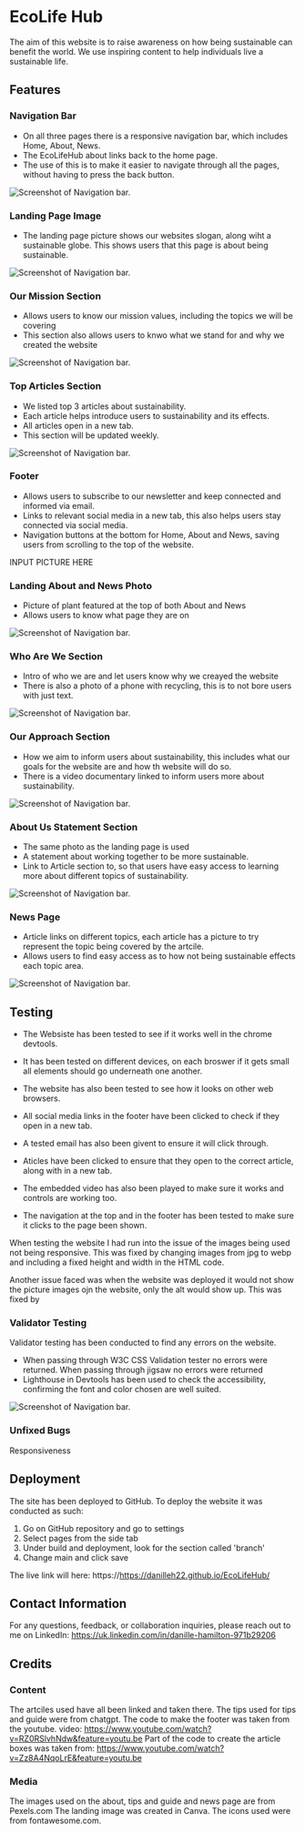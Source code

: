# EcoLife Hub
The aim of this website is to raise awareness on how being sustainable can benefit the world. We use inspiring content to help individuals live a sustainable life.

## Features

### Navigation Bar 

* On all three pages there is a responsive navigation bar, which includes Home, About, News.
* The EcoLifeHub about links back to the home page.
* The use of this is to make it easier to navigate through all the pages, without having to press the back button.

![Screenshot of Navigation bar.](/assets/image/readme-images/Navigation-bar.png)

### Landing Page Image

* The landing page picture shows our websites slogan, along wiht a sustainable globe. This shows users that this page is about being sustainable.

![Screenshot of Navigation bar.](/assets/image/readme-images/head-photo.png)

### Our Mission Section

* Allows users to know our mission values, including the topics we will be covering
* This section also allows users to knwo what we stand for and why we created the website

![Screenshot of Navigation bar.](/assets/image/readme-images/our-mission.png)

### Top Articles Section

* We listed top 3 articles about sustainability.
* Each article helps introduce users to sustainability and its effects.
* All articles open in a new tab.
* This section will be updated weekly.

![Screenshot of Navigation bar.](/assets/image/readme-images/top-articles.png)

### Footer 

* Allows users to subscribe to our newsletter and keep connected and informed via email.
* Links to relevant social media in a new tab, this also helps users stay connected via social media.
* Navigation buttons at the bottom for Home, About and News, saving users from scrolling to the top of the website.

INPUT PICTURE HERE

### Landing About and News Photo

* Picture of plant featured at the top of both About and News 
* Allows users to know what page they are on

![Screenshot of Navigation bar.](/assets/image/readme-images/head-photo.png)

### Who Are We Section 

* Intro of who we are and let users know why we creayed the website
* There is also a photo of a phone with recycling, this is to not bore users with just text.

![Screenshot of Navigation bar.](/assets/image/readme-images/who-are-we.png)

### Our Approach Section

* How we aim to inform users about sustainability, this includes what our goals for the website are and how th website will do so.
* There is a video documentary linked to inform users more about sustainability.

![Screenshot of Navigation bar.](/assets/image/readme-images/our-approach-section.png)

### About Us Statement Section

* The same photo as the landing page is used
* A statement about working together to be more sustainable.
* Link to Article section to, so that users have easy access to learning more about different topics of sustainability.

![Screenshot of Navigation bar.](/assets/image/readme-images/about-statement.png)

### News Page 

* Article links on different topics, each article has a picture to try represent the topic being covered by the artcile.
* Allows users to find easy access as to how not being sustainable effects each topic area.

![Screenshot of Navigation bar.](/assets/image/readme-images/news-articles.png)

## Testing

* The Websiste has been tested to see if it works well in the chrome devtools. 
* It has been tested on different devices, on each broswer if it gets small all elements should go underneath one another. 
* The website has also been tested to see how it looks on other web browsers.


* All social media links in the footer have been clicked to check if they open in a new tab.
* A tested email has also been givent to ensure it will click through.
* Aticles have been clicked to ensure that they open to the correct article, along with in a new tab. 
* The embedded video has also been played to make sure it works and controls are working too. 
* The navigation at the top and in the footer has been tested to make sure it clicks to the page been shown.

When testing the website I had run into the issue of the images being used not being responsive. This was fixed by changing images from jpg to webp and including a fixed height and width in the HTML code. 

Another issue faced was when the website was deployed it would not show the picture images ojn the website, only the alt would show up. This was fixed by 

### Validator Testing 

Validator testing has been conducted to find any errors on the website.
 
* When passing through W3C CSS Validation tester no errors were returned.
When passing through jigsaw no errors were returned 
* Lighthouse in Devtools has been used to check the accessibility, confirming the font and color chosen are well suited.

![Screenshot of Navigation bar.](/assets/image/readme-images/lighthouse-accesibility.png)

### Unfixed Bugs
Responsiveness

## Deployment

The site has been deployed to GitHub. To deploy the website it was conducted as such: 
1. Go on GitHub repository and go to settings
2. Select pages from the side tab 
3. Under build and deployment, look for the section called 'branch'
4. Change main and click save

The live link will here: https://https://danilleh22.github.io/EcoLifeHub/

## Contact Information

For any questions, feedback, or collaboration inquiries, please reach out to me on LinkedIn: https://uk.linkedin.com/in/danille-hamilton-971b29206

## Credits

### Content 
The artciles used have all been linked and taken there.
The tips used for tips and guide were from chatgpt.
The code to make the footer was taken from the youtube. video: https://www.youtube.com/watch?v=RZ0RSlvhNdw&feature=youtu.be
Part of the code to create the article boxes was taken from: https://www.youtube.com/watch?v=Zz8A4NqoLrE&feature=youtu.be

### Media 
The images used on the about, tips and guide and news page are from Pexels.com
The landing image was created in Canva.
The icons used were from fontawesome.com.